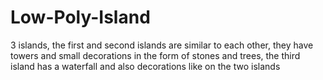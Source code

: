 # Low-Poly-Island
3 islands, the first and second islands are similar to each other, they have towers and small decorations in the form of stones and trees, the third island has a waterfall and also decorations like on the two islands
